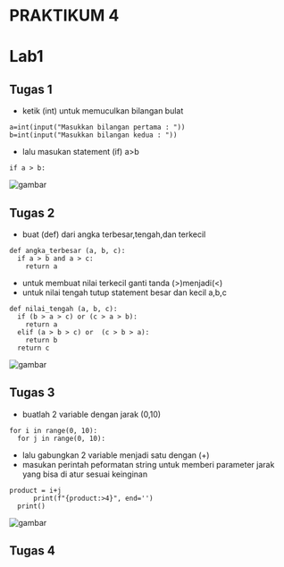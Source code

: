 # PRAKTIKUM 4
# Lab1
## Tugas 1
- ketik (int) untuk memuculkan bilangan bulat
```
a=int(input("Masukkan bilangan pertama : "))
b=int(input("Masukkan bilangan kedua : "))
```
- lalu masukan statement (if) a>b
```
if a > b:
```
![gambar](gam1.png)

## Tugas 2
- buat (def) dari angka terbesar,tengah,dan terkecil
```
def angka_terbesar (a, b, c):
  if a > b and a > c:
    return a
```
- untuk membuat nilai terkecil ganti tanda (>)menjadi(<)
- untuk nilai tengah tutup statement besar dan kecil a,b,c
```
def nilai_tengah (a, b, c):
  if (b > a > c) or (c > a > b):
    return a
  elif (a > b > c) or  (c > b > a):
    return b
  return c
  ```
  ![gambar](gam2.png)
  
  ## Tugas 3
  
  - buatlah 2 variable dengan jarak (0,10)
  ```
  for i in range(0, 10):
    for j in range(0, 10):
  ```
  - lalu gabungkan 2 variable menjadi satu dengan (+)
  - masukan perintah peformatan string untuk memberi parameter jarak yang bisa di atur sesuai keinginan
  ```
  product = i+j
        print(f"{product:>4}", end='')
    print()
  ```
  ![gambar](gam3.png)
  
  ## Tugas 4
  
